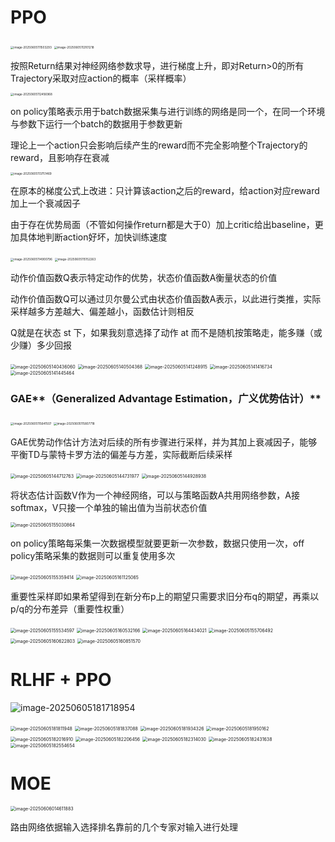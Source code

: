 # PPO

<img src="C:\Users\11241\AppData\Roaming\Typora\typora-user-images\image-20250605111503293.png" alt="image-20250605111503293" style="zoom: 33%;" />

<img src="C:\Users\11241\AppData\Roaming\Typora\typora-user-images\image-20250605112101218.png" alt="image-20250605112101218" style="zoom:33%;" />

按照Return结果对神经网络参数求导，进行梯度上升，即对Return>0的所有Trajectory采取对应action的概率（采样概率）

<img src="C:\Users\11241\AppData\Roaming\Typora\typora-user-images\image-20250605112456968.png" alt="image-20250605112456968" style="zoom: 33%;" />

on policy策略表示用于batch数据采集与进行训练的网络是同一个，在同一个环境与参数下运行一个batch的数据用于参数更新

理论上一个action只会影响后续产生的reward而不完全影响整个Trajectory的reward，且影响存在衰减

<img src="C:\Users\11241\AppData\Roaming\Typora\typora-user-images\image-20250605113751469.png" alt="image-20250605113751469" style="zoom:33%;" />

在原本的梯度公式上改进：只计算该action之后的reward，给action对应reward加上一个衰减因子

由于存在优势局面（不管如何操作return都是大于0）加上critic给出baseline，更加具体地判断action好坏，加快训练速度

<img src="C:\Users\11241\AppData\Roaming\Typora\typora-user-images\image-20250605114900796.png" alt="image-20250605114900796" style="zoom:33%;" />

<img src="C:\Users\11241\AppData\Roaming\Typora\typora-user-images\image-20250605115152263.png" alt="image-20250605115152263" style="zoom: 33%;" />

动作价值函数Q表示特定动作的优势，状态价值函数A衡量状态的价值

动作价值函数Q可以通过贝尔曼公式由状态价值函数A表示，以此进行类推，实际采样越多方差越大、偏差越小，函数估计则相反

Q就是在状态 st 下，如果我刻意选择了动作 at 而不是随机按策略走，能多赚（或少赚）多少回报

<img src="C:\Users\11241\AppData\Roaming\Typora\typora-user-images\image-20250605140436060.png" alt="image-20250605140436060" style="zoom: 50%;" />

<img src="C:\Users\11241\AppData\Roaming\Typora\typora-user-images\image-20250605140504368.png" alt="image-20250605140504368" style="zoom:50%;" />

<img src="C:\Users\11241\AppData\Roaming\Typora\typora-user-images\image-20250605141248915.png" alt="image-20250605141248915" style="zoom:50%;" />

<img src="C:\Users\11241\AppData\Roaming\Typora\typora-user-images\image-20250605141416734.png" alt="image-20250605141416734" style="zoom:50%;" />

<img src="C:\Users\11241\AppData\Roaming\Typora\typora-user-images\image-20250605141445464.png" alt="image-20250605141445464" style="zoom:50%;" />

### GAE**（Generalized Advantage Estimation，广义优势估计）**

<img src="C:\Users\11241\AppData\Roaming\Typora\typora-user-images\image-20250605115641507.png" alt="image-20250605115641507" style="zoom:33%;" />

<img src="C:\Users\11241\AppData\Roaming\Typora\typora-user-images\image-20250605115807718.png" alt="image-20250605115807718" style="zoom: 33%;" />

GAE优势动作估计方法对后续的所有步骤进行采样，并为其加上衰减因子，能够平衡TD与蒙特卡罗方法的偏差与方差，实际截断后续采样

<img src="C:\Users\11241\AppData\Roaming\Typora\typora-user-images\image-20250605144712763.png" alt="image-20250605144712763" style="zoom: 50%;" />

<img src="C:\Users\11241\AppData\Roaming\Typora\typora-user-images\image-20250605144731977.png" alt="image-20250605144731977" style="zoom:50%;" />

<img src="C:\Users\11241\AppData\Roaming\Typora\typora-user-images\image-20250605144928938.png" alt="image-20250605144928938" style="zoom:50%;" />

将状态估计函数V作为一个神经网络，可以与策略函数A共用网络参数，A接softmax，V只接一个单独的输出值为当前状态价值

<img src="C:\Users\11241\AppData\Roaming\Typora\typora-user-images\image-20250605155030864.png" alt="image-20250605155030864" style="zoom:50%;" />

on policy策略每采集一次数据模型就要更新一次参数，数据只使用一次，off policy策略采集的数据则可以重复使用多次

<img src="C:\Users\11241\AppData\Roaming\Typora\typora-user-images\image-20250605155359414.png" alt="image-20250605155359414" style="zoom: 50%;" />

<img src="C:\Users\11241\AppData\Roaming\Typora\typora-user-images\image-20250605161125065.png" alt="image-20250605161125065" style="zoom:50%;" />

重要性采样即如果希望得到在新分布p上的期望只需要求旧分布q的期望，再乘以p/q的分布差异（重要性权重）

<img src="C:\Users\11241\AppData\Roaming\Typora\typora-user-images\image-20250605155534597.png" alt="image-20250605155534597" style="zoom:50%;" />

<img src="C:\Users\11241\AppData\Roaming\Typora\typora-user-images\image-20250605160532166.png" alt="image-20250605160532166" style="zoom: 50%;" />

<img src="C:\Users\11241\AppData\Roaming\Typora\typora-user-images\image-20250605164434021.png" alt="image-20250605164434021" style="zoom:50%;" />

<img src="C:\Users\11241\AppData\Roaming\Typora\typora-user-images\image-20250605155706492.png" alt="image-20250605155706492" style="zoom:50%;" />

<img src="C:\Users\11241\AppData\Roaming\Typora\typora-user-images\image-20250605160622803.png" alt="image-20250605160622803" style="zoom:50%;" />

<img src="C:\Users\11241\AppData\Roaming\Typora\typora-user-images\image-20250605160851570.png" alt="image-20250605160851570" style="zoom: 50%;" />

# RLHF + PPO

![image-20250605181718954](C:\Users\11241\AppData\Roaming\Typora\typora-user-images\image-20250605181718954.png)

<img src="C:\Users\11241\AppData\Roaming\Typora\typora-user-images\image-20250605181811948.png" alt="image-20250605181811948" style="zoom:50%;" />

<img src="C:\Users\11241\AppData\Roaming\Typora\typora-user-images\image-20250605181837088.png" alt="image-20250605181837088" style="zoom:50%;" />

<img src="C:\Users\11241\AppData\Roaming\Typora\typora-user-images\image-20250605181934326.png" alt="image-20250605181934326" style="zoom:50%;" />

<img src="C:\Users\11241\AppData\Roaming\Typora\typora-user-images\image-20250605181950162.png" alt="image-20250605181950162" style="zoom:50%;" />

<img src="C:\Users\11241\AppData\Roaming\Typora\typora-user-images\image-20250605182016910.png" alt="image-20250605182016910" style="zoom: 50%;" />

<img src="C:\Users\11241\AppData\Roaming\Typora\typora-user-images\image-20250605182206456.png" alt="image-20250605182206456" style="zoom:50%;" />

<img src="C:\Users\11241\AppData\Roaming\Typora\typora-user-images\image-20250605182314030.png" alt="image-20250605182314030" style="zoom:50%;" />

<img src="C:\Users\11241\AppData\Roaming\Typora\typora-user-images\image-20250605182431638.png" alt="image-20250605182431638" style="zoom:50%;" />

<img src="C:\Users\11241\AppData\Roaming\Typora\typora-user-images\image-20250605182554654.png" alt="image-20250605182554654" style="zoom:50%;" />

# MOE

<img src="C:\Users\11241\AppData\Roaming\Typora\typora-user-images\image-20250606014611883.png" alt="image-20250606014611883" style="zoom:50%;" />

路由网络依据输入选择排名靠前的几个专家对输入进行处理